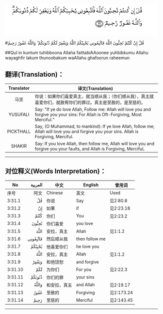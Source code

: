 ![003:031](images/003_031.gif)

#قُلْ إِنْ كُنْتُمْ تُحِبُّونَ اللَّهَ فَاتَّبِعُونِي يُحْبِبْكُمُ اللَّهُ وَيَغْفِرْ لَكُمْ ذُنُوبَكُمْ ۗ وَاللَّهُ غَفُورٌ رَحِيمٌ 

##Qul in kuntum tuhibboona Allaha faittabiAAoonee yuhbibkumu Allahu wayaghfir lakum thunoobakum waAllahu ghafoorun raheemun 

## 翻译(Translation)：

| Translator | 译文(Translation)                                            |
| :--------: | ------------------------------------------------------------ |
|    马坚    | 你说：如果你们喜爱真主，就当顺从我；（你们顺从我），真主就喜爱你们，就赦宥你们的罪过。真主是至赦的，是至慈的。 |
|  YUSUFALI  | Say: "If ye do love Allah, Follow me: Allah will love you and forgive you your sins: For Allah is Oft-Forgiving, Most Merciful." |
| PICKTHALL  | Say, (O Muhammad, to mankind): If ye love Allah, follow me; Allah will love you and forgive you your sins. Allah is Forgiving, Merciful. |
|   SHAKIR   | Say: If you love Allah, then follow me, Allah will love you and forgive you your faults, and Allah is Forgiving, MercifuL |

---

## 对位释义(Words Interpretation)：

| No   | العربية | 中文    | English | 曾用词 |
| ---- | ------: | ------- | ------- | ------ |
| 序号 |    阿文 | Chinese | 英文    | Used   |
| 3:31.1  | قُلْ       | 你说         | Say            | 见2:80.8   |
| 3:31.2  | إِنْ       | 如果         | if             | 见2:23.18  |
| 3:31.3  | كُنْتُمْ     | 你们         | You            | 见2:23.2   |
| 3:31.4  | تُحِبُّونَ    | 你们喜爱     | you love       |            |
| 3:31.5  | اللَّهَ     | 安拉，真主   | Allah          | 见1:1.2    |
| 3:31.6  | فَاتَّبِعُونِي | 然后顺从我   | then follow me |            |
| 3:31.7  | يُحْبِبْكُمُ   | 他喜爱你们   | he love you    |            |
| 3:31.8  | اللَّهُ     | 安拉，真主   | Allah          | 见1:1.2    |
| 3:31.9  | وَيَغْفِرْ    | 和他饶恕     | and forgive    |            |
| 3:31.10 | لَكُمْ      | 为你们       | For you        | 见2:22.3   |
| 3:31.11 | ذُنُوبَكُمْ   | 你们的罪     | your sins      |            |
| 3:31.12 | وَاللَّهُ    | 和安拉，真主 | and Allah      | 见2:19.17  |
| 3:31.13 | غَفُورٌ     | 至赦的       | Forgiving      | 见2:173.24 |
| 3:31.14 | رَحِيمٌ     | 至慈的       | Merciful       | 见2:143.45 |

---
